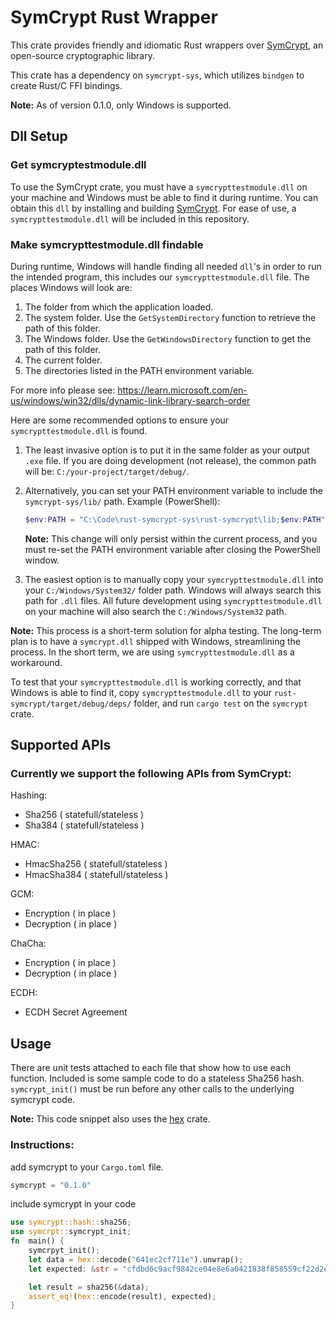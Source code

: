 
# SymCrypt Rust Wrapper

This crate provides friendly and idiomatic Rust wrappers over [SymCrypt](https://github.com/microsoft/SymCrypt), an open-source cryptographic library.

This crate has a dependency on `symcrypt-sys`, which utilizes `bindgen` to create Rust/C FFI bindings.

**Note:** As of version 0.1.0, only Windows is supported.

## Dll Setup

### Get symcryptestmodule.dll

To use the SymCrypt crate, you must have a `symcrypttestmodule.dll` on your machine and Windows must be able to find it during runtime. You can obtain this `dll` by installing and building [SymCrypt](https://github.com/microsoft/SymCrypt/blob/main/BUILD.md). For ease of use, a `symcrypttestmodule.dll` will be included in this repository.


### Make symcrypttestmodule.dll findable


During runtime, Windows will handle finding all needed `dll`'s in order to run the intended program, this includes our `symcrypttestmodule.dll` file. The places Windows will look are:


1. The folder from which the application loaded.
2. The system folder. Use the `GetSystemDirectory` function to retrieve the path of this folder.
3. The Windows folder. Use the `GetWindowsDirectory` function to get the path of this folder.
4. The current folder.
5. The directories listed in the PATH environment variable.

For more info please see: https://learn.microsoft.com/en-us/windows/win32/dlls/dynamic-link-library-search-order

Here are some recommended options to ensure your `symcrypttestmodule.dll` is found.

1. The least invasive option is to put it in the same folder as your output `.exe` file. If you are doing development (not release), the common path will be: `C:/your-project/target/debug/`.

2. Alternatively, you can set your PATH environment variable to include the `symcrypt-sys/lib/` path. Example (PowerShell):
	```powershell
	$env:PATH = "C:\Code\rust-symcrypt-sys\rust-symcrypt\lib;$env:PATH"
	```
	**Note:** This change will only persist within the current process, and you must re-set the PATH environment variable after closing the PowerShell window.

3. The easiest option is to manually copy your `symcrypttestmodule.dll` into your `C:/Windows/System32/` folder path. Windows will always search this path for `.dll` files. All future development using `symcrypttestmodule.dll` on your machine will also search the `C:/Windows/System32` path.

**Note:** This process is a short-term solution for alpha testing. The long-term plan is to have a `symcrypt.dll` shipped with Windows, streamlining the process. In the short term, we are using `symcrypttestmodule.dll` as a workaround.

To test that your `symcrypttestmodule.dll` is working correctly, and that Windows is able to find it, copy `symcrypttestmodule.dll` to your `rust-symcrypt/target/debug/deps/` folder, and run `cargo test` on the `symcrypt` crate.

## Supported APIs

### Currently we support the following APIs from SymCrypt:
Hashing:
- Sha256 ( statefull/stateless )
- Sha384 ( statefull/stateless )

HMAC:
- HmacSha256 ( statefull/stateless )
- HmacSha384 ( statefull/stateless )

GCM:
- Encryption ( in place )
- Decryption ( in place )

ChaCha:
- Encryption ( in place )
- Decryption ( in place )

ECDH:
- ECDH Secret Agreement

## Usage
There are unit tests attached to each file that show how to use each function. Included is some sample code to do a stateless Sha256 hash. `symcrypt_init()` must be run before any other calls to the underlying symcrypt code.

**Note:** This code snippet also uses the [hex](https://crates.io/crates/hex) crate.

### Instructions:  

add symcrypt to your `Cargo.toml` file.

```rust
symcrypt = "0.1.0"
```

include symcrypt in your code  

```rust
use symcrypt::hash::sha256; 
use symcrpt::symcrypt_init;
fn  main() {
    symcrpyt_init();
    let data = hex::decode("641ec2cf711e").unwrap();
    let expected: &str = "cfdbd6c9acf9842ce04e8e6a0421838f858559cf22d2ea8a38bd07d5e4692233";

    let result = sha256(&data);
    assert_eq!(hex::encode(result), expected);
}
```
